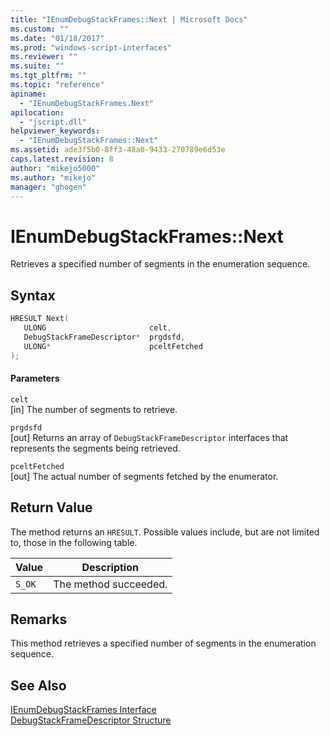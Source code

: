 ```yaml
---
title: "IEnumDebugStackFrames::Next | Microsoft Docs"
ms.custom: ""
ms.date: "01/18/2017"
ms.prod: "windows-script-interfaces"
ms.reviewer: ""
ms.suite: ""
ms.tgt_pltfrm: ""
ms.topic: "reference"
apiname: 
  - "IEnumDebugStackFrames.Next"
apilocation: 
  - "jscript.dll"
helpviewer_keywords: 
  - "IEnumDebugStackFrames::Next"
ms.assetid: ade3f5b0-8ff3-48a0-9433-270789e6d53e
caps.latest.revision: 8
author: "mikejo5000"
ms.author: "mikejo"
manager: "ghogen"
---
```

# IEnumDebugStackFrames::Next
Retrieves a specified number of segments in the enumeration sequence.  
  
## Syntax  
  
```cpp
HRESULT Next(  
   ULONG                       celt,  
   DebugStackFrameDescriptor*  prgdsfd,  
   ULONG*                      pceltFetched  
);  
```  
  
#### Parameters  
 `celt`  
 [in] The number of segments to retrieve.  
  
 `prgdsfd`  
 [out] Returns an array of `DebugStackFrameDescriptor` interfaces that represents the segments being retrieved.  
  
 `pceltFetched`  
 [out] The actual number of segments fetched by the enumerator.  
  
## Return Value  
 The method returns an `HRESULT`. Possible values include, but are not limited to, those in the following table.  
  
|Value|Description|  
|-----------|-----------------|  
|`S_OK`|The method succeeded.|  
  
## Remarks  
 This method retrieves a specified number of segments in the enumeration sequence.  
  
## See Also  
 [IEnumDebugStackFrames Interface](../../winscript/reference/ienumdebugstackframes-interface.md)   
 [DebugStackFrameDescriptor Structure](../../winscript/reference/debugstackframedescriptor-structure.md)